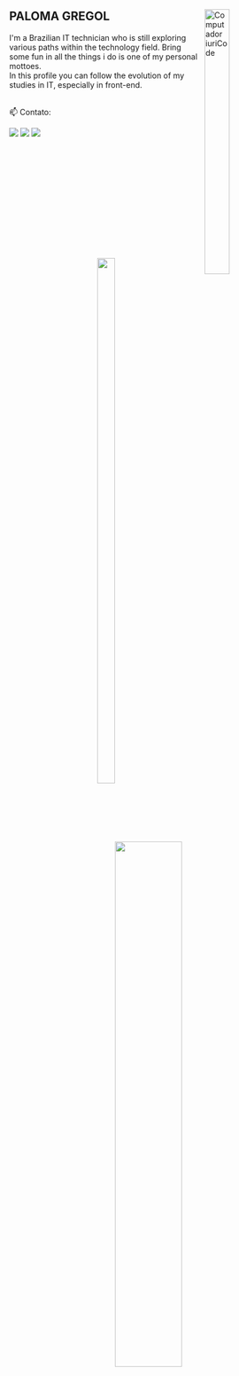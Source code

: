<div style="margin-bottom: 10rem;">
    <img src="https://github.com/gregol-PALOMA/gregol-PALOMA/assets/106928802/1bbf0161-6db0-400e-908b-4bc211d83df5" width="30%" height="35%" align="right" alt="Computador iuriCode">
    <!--https://pin.it/7GcEhqQ img source-->
    
##

<p align="left" width="20rem"> 

<h2>PALOMA GREGOL</h2>
    
  I'm a Brazilian IT technician who is still exploring various paths within the technology field. Bring some fun in all the things i do is one of my personal mottoes.<br/> In this profile you can follow the evolution of my studies in IT, especially in front-end.
  </br>
  </br>

</p>

<p align="left">
  📫 Contato: 
</p>

<p align="left">
  <a href="#" alt="Gmail">
  <img src="https://img.shields.io/badge/-Gmail-FF0000?style=flat-square&labelColor=FF0000&logo=gmail&logoColor=white&link=LINK-DO-SEU-EMAIL" /></a>

  <a href="#" alt="Linkedin">
  <img src="https://img.shields.io/badge/-Linkedin-0e76a8?style=flat-square&logo=Linkedin&logoColor=white&link=LINK-DO-SEU-LINKEDIN" /></a>

  <a href="https://codepen.io/hum-hum" alt="codepen.io">
  <img src="https://img.shields.io/badge/-Codepen.io-white?style=flat-square&labelColor=white&logo=codepen&logoColor=141010&link=https://codepen.io/hum-hum"/></a>
</p>  
</div>

<br>

#  
##

<div align="center" style="width: 100%;  height:30%">
  <img style="width: 25%;  height: 90%;"  src="https://github-readme-stats.vercel.app/api/top-langs/?username=gregol-PALOMA&bg_color=30,6892d5,79d1c3&title_color=fff&text_color=fff&include_all_commits=true&count_private=true&text_size=90">
  <img style="width: 49%;  height: 90%;" src="https://github-readme-stats.vercel.app/api?username=gregol-PALOMA&show_icons=true&bg_color=30,6892d5,79d1c3&title_color=fff&text_color=fff&include_all_commits=true&count_private=true&text_size=90">
</div>




<!--
**gregol-PALOMA/gregol-PALOMA** is a ✨ _special_ ✨ repository because its `README.md` (this file) appears on your GitHub profile.

Here are some ideas to get you started:

- 🔭 I’m currently working on ...
- 🌱 I’m currently learning ...
- 👯 I’m looking to collaborate on ...
- 🤔 I’m looking for help with ...
- 💬 Ask me about ...
- 📫 How to reach me: ...
- 😄 Pronouns: ...
- ⚡ Fun fact: ...
-->

